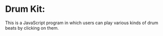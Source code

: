 # Drum Kit:
This is a JavaScript program in which users can play various kinds of drum beats by clicking on them.

